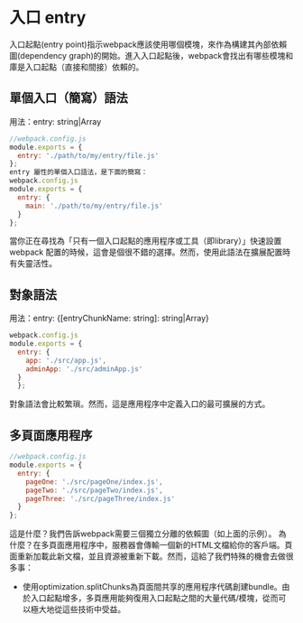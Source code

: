 # 入口 entry

入口起點\(entry point\)指示webpack應該使用哪個模塊，來作為構建其內部依賴圖\(dependency graph\)的開始。進入入口起點後，webpack會找出有哪些模塊和庫是入口起點（直接和間接）依賴的。

## 單個入口（簡寫）語法

用法：entry: string\|Array

```javascript
//webpack.config.js
module.exports = {
  entry: './path/to/my/entry/file.js'
};
entry 屬性的單個入口語法，是下面的簡寫：
webpack.config.js
module.exports = {
  entry: {
    main: './path/to/my/entry/file.js'
  }
};
```

當你正在尋找為「只有一個入口起點的應用程序或工具（即library）」快速設置webpack 配置的時候，這會是個很不錯的選擇。然而，使用此語法在擴展配置時有失靈活性。

## 對象語法

用法：entry: {\[entryChunkName: string\]: string\|Array}

```javascript
webpack.config.js
module.exports = {
  entry: {
    app: './src/app.js',
    adminApp: './src/adminApp.js'
  }
  };
```

對象語法會比較繁瑣。然而，這是應用程序中定義入口的最可擴展的方式。

## 多頁面應用程序

```javascript
//webpack.config.js
module.exports = {
  entry: {
    pageOne: './src/pageOne/index.js',
    pageTwo: './src/pageTwo/index.js',
    pageThree: './src/pageThree/index.js'
  }
};
```

這是什麼？我們告訴webpack需要三個獨立分離的依賴圖（如上面的示例）。 為什麼？在多頁面應用程序中，服務器會傳輸一個新的HTML文檔給你的客戶端。頁面重新加載此新文檔，並且資源被重新下載。然而，這給了我們特殊的機會去做很多事：

* 使用optimization.splitChunks為頁面間共享的應用程序代碼創建bundle。由於入口起點增多，多頁應用能夠復用入口起點之間的大量代碼/模塊，從而可以極大地從這些技術中受益。

